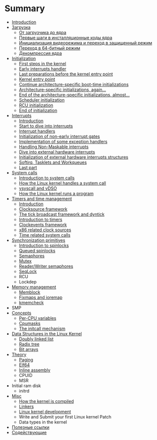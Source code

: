 # Summary

* [Introduction](README.md)
* [Загрузка](Booting/README.md)
   * [От загрузчика до ядра](Booting/linux-bootstrap-1.md)
   * [Первые шаги в инсталляционные коды ядра](Booting/linux-bootstrap-2.md)
   * [Инициализация видеорежима и переход в защищенный режим](Booting/linux-bootstrap-3.md)
   * [Переход в 64-битный режим](Booting/linux-bootstrap-4.md)
   * [Декомпрессия ядра](Booting/linux-bootstrap-5.md)
* [Initialization](Initialization/README.md)
   * [First steps in the kernel](Initialization/linux-initialization-1.md)
   * [Early interrupts handler](Initialization/linux-initialization-2.md)
   * [Last preparations before the kernel entry point](Initialization/linux-initialization-3.md)
   * [Kernel entry point](Initialization/linux-initialization-4.md)
   * [Continue architecture-specific boot-time initializations](Initialization/linux-initialization-5.md)
   * [Architecture-specific initializations, again...](Initialization/linux-initialization-6.md)
   * [End of the architecture-specific initializations, almost...](Initialization/linux-initialization-7.md)
   * [Scheduler initialization](Initialization/linux-initialization-8.md)
   * [RCU initialization](Initialization/linux-initialization-9.md)
   * [End of initialization](Initialization/linux-initialization-10.md)
* [Interrupts](interrupts/README.md)
   * [Introduction](interrupts/interrupts-1.md)
   * [Start to dive into interrupts](interrupts/interrupts-2.md)
   * [Interrupt handlers](interrupts/interrupts-3.md)
   * [Initialization of non-early interrupt gates](interrupts/interrupts-4.md)
   * [Implementation of some exception handlers](interrupts/interrupts-5.md)
   * [Handling Non-Maskable interrupts](interrupts/interrupts-6.md)
   * [Dive into external hardware interrupts](interrupts/interrupts-7.md)
   * [Initialization of external hardware interrupts structures](interrupts/interrupts-8.md)
   * [Softirq, Tasklets and Workqueues](interrupts/interrupts-9.md)
   * [Last part](interrupts/interrupts-10.md)
* [System calls](SysCall/README.md)
   * [Introduction to system calls](SysCall/syscall-1.md)
   * [How the Linux kernel handles a system call](SysCall/syscall-2.md)
   * [vsyscall and vDSO](SysCall/syscall-3.md)
   * [How the Linux kernel runs a program](SysCall/syscall-4.md)
* [Timers and time management](Timers/README.md)
   * [Introduction](Timers/timers-1.md)
   * [Clocksource framework](Timers/timers-2.md)
   * [The tick broadcast framework and dyntick](Timers/timers-3.md)
   * [Introduction to timers](Timers/timers-4.md)
   * [Clockevents framework](Timers/timers-5.md)
   * [x86 related clock sources](Timers/timers-6.md)
   * [Time related system calls](Timers/timers-7.md)
* [Synchronization primitives](SyncPrim/README.md)
   * [Introduction to spinlocks](SyncPrim/sync-1.md)
   * [Queued spinlocks](SyncPrim/sync-2.md)
   * [Semaphores](SyncPrim/sync-3.md)
   * [Mutex](SyncPrim/sync-4.md)
   * [Reader/Writer semaphores](SyncPrim/sync-5.md)
   * [SeqLock](SyncPrim/sync-6.md)
   * RCU
   * Lockdep
* [Memory management](mm/README.md)
   * [Memblock](mm/linux-mm-1.md)
   * [Fixmaps and ioremap](mm/linux-mm-2.md)
   * [kmemcheck](mm/mm-3.md)
* SMP
* [Concepts](Concepts/README.md)
   * [Per-CPU variables](Concepts/per-cpu.md)
   * [Cpumasks](Concepts/cpumask.md)
   * [The initcall mechanism](Concepts/initcall.md)
* [Data Structures in the Linux Kernel](DataStructures/README.md)
   * [Doubly linked list](DataStructures/dlist.md)
   * [Radix tree](DataStructures/radix-tree.md)
   * [Bit arrays](DataStructures/bitmap.md)
* [Theory](Theory/README.md)
   * [Paging](Theory/Paging.md)
   * [Elf64](Theory/ELF.md)
   * [Inline assembly](Theory/asm.md)
   * CPUID
   * MSR
* Initial ram disk
   * initrd
* [Misc](Misc/README.md)
   * [How the kernel is compiled](Misc/how_kernel_compiled.md)
   * [Linkers](Misc/linkers.md)
   * [Linux kernel development](Misc/contribute.md)
   * Write and Submit your first Linux kernel Patch
   * Data types in the kernel
* [Полезные ссылки](LINKS.md)
* [Содействующие](contributors.md)

